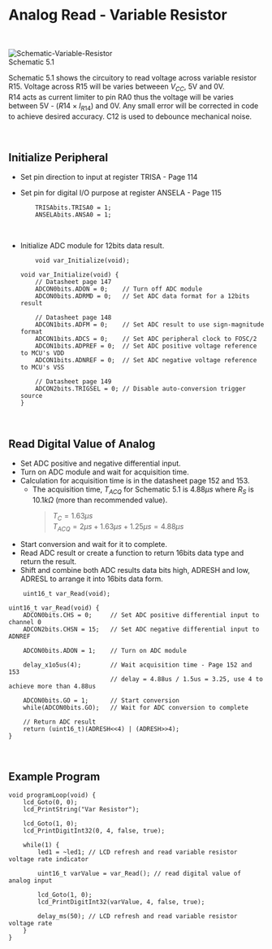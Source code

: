 # Analog Read - Variable Resistor
<br/>

![Schematic-Variable-Resistor](https://github.com/user-attachments/assets/1fbe958a-2142-44cf-9e96-90b4416a04c4)
<br/>
Schematic 5.1
<br/>

Schematic 5.1 shows the circuitory to read voltage across variable resistor R15. Voltage across R15 will be varies betweeen $V_{CC}$, 5V and 0V. <br/>
R14 acts as current limiter to pin RA0 thus the voltage will be varies between 5V - $(R14 \times{} I_{R14})$ and 0V. Any small error will be corrected in code to achieve desired accuracy. 
C12 is used to debounce mechanical noise.
<br/>

<br/>

## Initialize Peripheral
* Set pin direction to input at register TRISA - Page 114
* Set pin for digital I/O purpose at register ANSELA - Page 115
  
  ```
      TRISAbits.TRISA0 = 1;
      ANSELAbits.ANSA0 = 1;
  ```
<br/>

* Initialize ADC module for 12bits data result.

  ```
      void var_Initialize(void);
  ```
  
  ```
  void var_Initialize(void) {
      // Datasheet page 147
      ADCON0bits.ADON = 0;    // Turn off ADC module
      ADCON0bits.ADRMD = 0;   // Set ADC data format for a 12bits result
      
      // Datasheet page 148
      ADCON1bits.ADFM = 0;    // Set ADC result to use sign-magnitude format
      ADCON1bits.ADCS = 0;    // Set ADC peripheral clock to FOSC/2
      ADCON1bits.ADPREF = 0;  // Set ADC positive voltage reference to MCU's VDD
      ADCON1bits.ADNREF = 0;  // Set ADC negative voltage reference to MCU's VSS
      
      // Datasheet page 149
      ADCON2bits.TRIGSEL = 0; // Disable auto-conversion trigger source
  }
  ```
<br/>

## Read Digital Value of Analog
* Set ADC positive and negative differential input.
* Turn on ADC module and wait for acquisition time.
* Calculation for acquisition time is in the datasheet page 152 and 153.
  - The acquisition time, $T_{ACQ}$ for Schematic 5.1 is $4.88\mu s$ where $R_{S}$ is $10.1k\Omega$ (more than recommended value).
    >$T_{C} = 1.63\mu s$<br/>
    >$T_{ACQ} = 2\mu s + 1.63\mu s + 1.25\mu s = 4.88\mu s$<br/>
* Start conversion and wait for it to complete.
* Read ADC result or create a function to return 16bits data type and return the result.
* Shift and combine both ADC results data bits high, ADRESH and low, ADRESL to arrange it into 16bits data form.

```
    uint16_t var_Read(void);
```

```
uint16_t var_Read(void) {
    ADCON0bits.CHS = 0;     // Set ADC positive differential input to channel 0
    ADCON2bits.CHSN = 15;   // Set ADC negative differential input to ADNREF
    
    ADCON0bits.ADON = 1;    // Turn on ADC module
    
    delay_x1o5us(4);        // Wait acquisition time - Page 152 and 153
                            // delay = 4.88us / 1.5us = 3.25, use 4 to achieve more than 4.88us
    
    ADCON0bits.GO = 1;      // Start conversion
    while(ADCON0bits.GO);   // Wait for ADC conversion to complete
    
    // Return ADC result
    return (uint16_t)(ADRESH<<4) | (ADRESH>>4);
}
```
<br/>

## Example Program
```
void programLoop(void) {
    lcd_Goto(0, 0);
    lcd_PrintString("Var Resistor");
    
    lcd_Goto(1, 0);
    lcd_PrintDigitInt32(0, 4, false, true);
    
    while(1) {
        led1 = ~led1; // LCD refresh and read variable resistor voltage rate indicator
        
        uint16_t varValue = var_Read(); // read digital value of analog input
        
        lcd_Goto(1, 0);
        lcd_PrintDigitInt32(varValue, 4, false, true);
        
        delay_ms(50); // LCD refresh and read variable resistor voltage rate
    }
}
```
<br/>
